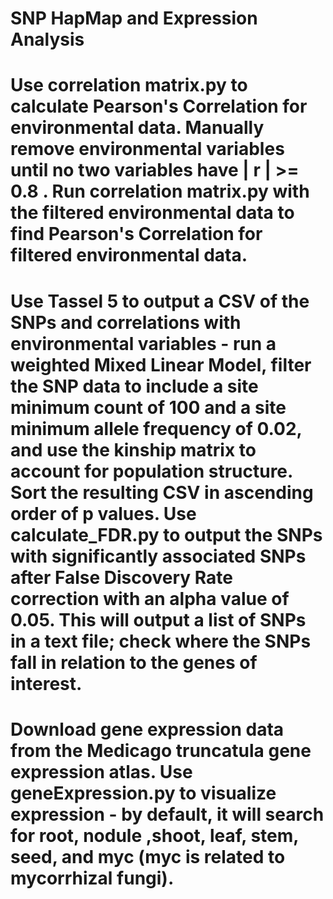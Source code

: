 # SNP HapMap and Expression Analysis
 
# Use correlation matrix.py to calculate Pearson's Correlation for environmental data. Manually remove environmental variables until no two variables have | r | >= 0.8 . Run correlation matrix.py with the filtered environmental data to find Pearson's Correlation for filtered environmental data.

# Use Tassel 5 to output a CSV of the SNPs and correlations with environmental variables - run a weighted Mixed Linear Model, filter the SNP data to include a site minimum count of 100 and a site minimum allele frequency of 0.02, and use the kinship matrix to account for population structure. Sort the resulting CSV in ascending order of p values. Use calculate_FDR.py to output the SNPs with significantly associated SNPs after False Discovery Rate correction with an alpha value of 0.05. This will output a list of SNPs in a text file; check where the SNPs fall in relation to the genes of interest.

# Download gene expression data from the Medicago truncatula gene expression atlas. Use geneExpression.py to visualize expression - by default, it will search for root, nodule ,shoot, leaf, stem, seed, and myc (myc is related to mycorrhizal fungi).
